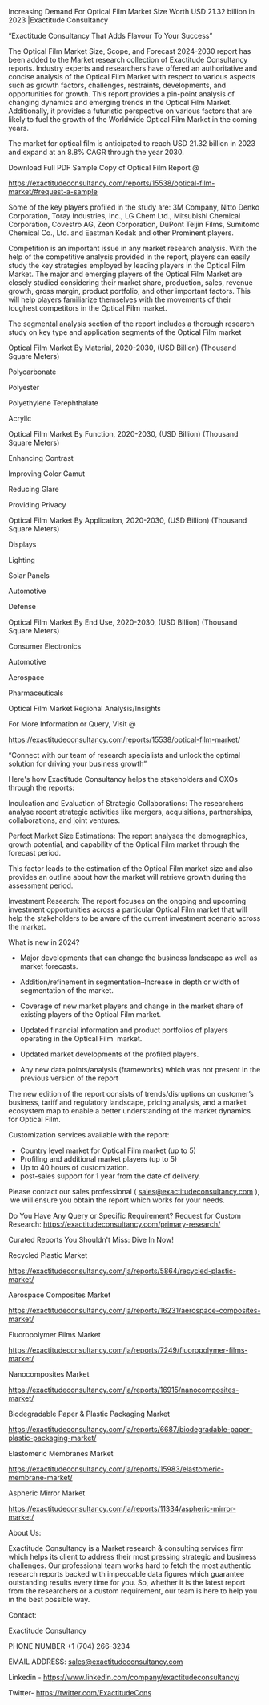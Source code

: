 Increasing Demand For Optical Film Market Size Worth USD 21.32 billion in 2023 |Exactitude Consultancy

“Exactitude Consultancy That Adds Flavour To Your Success”

The Optical Film Market Size, Scope, and Forecast 2024-2030 report has been added to the Market research collection of Exactitude Consultancy reports. Industry experts and researchers have offered an authoritative and concise analysis of the Optical Film Market with respect to various aspects such as growth factors, challenges, restraints, developments, and opportunities for growth. This report provides a pin-point analysis of changing dynamics and emerging trends in the Optical Film Market. Additionally, it provides a futuristic perspective on various factors that are likely to fuel the growth of the Worldwide Optical Film Market in the coming years.

The market for optical film is anticipated to reach USD 21.32 billion in 2023 and expand at an 8.8% CAGR through the year 2030.

Download Full PDF Sample Copy of Optical Film Report @

https://exactitudeconsultancy.com/reports/15538/optical-film-market/#request-a-sample

Some of the key players profiled in the study are: 3M Company, Nitto Denko Corporation, Toray Industries, Inc., LG Chem Ltd., Mitsubishi Chemical Corporation, Covestro AG, Zeon Corporation, DuPont Teijin Films, Sumitomo Chemical Co., Ltd. and Eastman Kodak and other Prominent players.

Competition is an important issue in any market research analysis. With the help of the competitive analysis provided in the report, players can easily study the key strategies employed by leading players in the Optical Film Market. The major and emerging players of the Optical Film Market are closely studied considering their market share, production, sales, revenue growth, gross margin, product portfolio, and other important factors. This will help players familiarize themselves with the movements of their toughest competitors in the Optical Film market.

The segmental analysis section of the report includes a thorough research study on key type and application segments of the Optical Film market

Optical Film Market By Material, 2020-2030, (USD Billion) (Thousand Square Meters)

Polycarbonate

Polyester

Polyethylene Terephthalate

Acrylic

Optical Film Market By Function, 2020-2030, (USD Billion) (Thousand Square Meters)

Enhancing Contrast

Improving Color Gamut

Reducing Glare

Providing Privacy

Optical Film Market By Application, 2020-2030, (USD Billion) (Thousand Square Meters)

Displays

Lighting

Solar Panels

Automotive

Defense

Optical Film Market By End Use, 2020-2030, (USD Billion) (Thousand Square Meters)

Consumer Electronics

Automotive

Aerospace

Pharmaceuticals




Optical Film Market Regional Analysis/Insights

For More Information or Query, Visit @

https://exactitudeconsultancy.com/reports/15538/optical-film-market/




“Connect with our team of research specialists and unlock the optimal solution for driving your business growth”

Here's how Exactitude Consultancy helps the stakeholders and CXOs through the reports:

Inculcation and Evaluation of Strategic Collaborations: The researchers analyse recent strategic activities like mergers, acquisitions, partnerships, collaborations, and joint ventures.

Perfect Market Size Estimations: The report analyses the demographics, growth potential, and capability of the Optical Film market through the forecast period.

This factor leads to the estimation of the Optical Film market size and also provides an outline about how the market will retrieve growth during the assessment period.

Investment Research: The report focuses on the ongoing and upcoming investment opportunities across a particular Optical Film market that will help the stakeholders to be aware of the current investment scenario across the market.

What is new in 2024?

- Major developments that can change the business landscape as well as market forecasts.

- Addition/refinement in segmentation–Increase in depth or width of segmentation of the market.

- Coverage of new market players and change in the market share of existing players of the Optical Film market.

- Updated financial information and product portfolios of players operating in the Optical Film  market.

- Updated market developments of the profiled players.

- Any new data points/analysis (frameworks) which was not present in the previous version of the report

The new edition of the report consists of trends/disruptions on customer’s business, tariff and regulatory landscape, pricing analysis, and a market ecosystem map to enable a better understanding of the market dynamics for Optical Film.

Customization services available with the report:

- Country level market for Optical Film market (up to 5)
- Profiling and additional market players (up to 5)
- Up to 40 hours of customization.
- post-sales support for 1 year from the date of delivery.

Please contact our sales professional ( sales@exactitudeconsultancy.com ),  we will ensure you obtain the report which works for your needs.

Do You Have Any Query or Specific Requirement? Request for Custom Research: https://exactitudeconsultancy.com/primary-research/

Curated Reports You Shouldn't Miss: Dive In Now!

Recycled Plastic Market

https://exactitudeconsultancy.com/ja/reports/5864/recycled-plastic-market/

Aerospace Composites Market

https://exactitudeconsultancy.com/ja/reports/16231/aerospace-composites-market/

Fluoropolymer Films Market

https://exactitudeconsultancy.com/ja/reports/7249/fluoropolymer-films-market/

Nanocomposites Market

https://exactitudeconsultancy.com/ja/reports/16915/nanocomposites-market/

Biodegradable Paper & Plastic Packaging Market

https://exactitudeconsultancy.com/ja/reports/6687/biodegradable-paper-plastic-packaging-market/

Elastomeric Membranes Market

https://exactitudeconsultancy.com/ja/reports/15983/elastomeric-membrane-market/

Aspheric Mirror Market

https://exactitudeconsultancy.com/ja/reports/11334/aspheric-mirror-market/

About Us:

Exactitude Consultancy is a Market research & consulting services firm which helps its client to address their most pressing strategic and business challenges. Our professional team works hard to fetch the most authentic research reports backed with impeccable data figures which guarantee outstanding results every time for you. So, whether it is the latest report from the researchers or a custom requirement, our team is here to help you in the best possible way.

Contact:

Exactitude Consultancy

PHONE NUMBER +1 (704) 266-3234

EMAIL ADDRESS: sales@exactitudeconsultancy.com

Linkedin - https://www.linkedin.com/company/exactitudeconsultancy/

Twitter- https://twitter.com/ExactitudeCons




